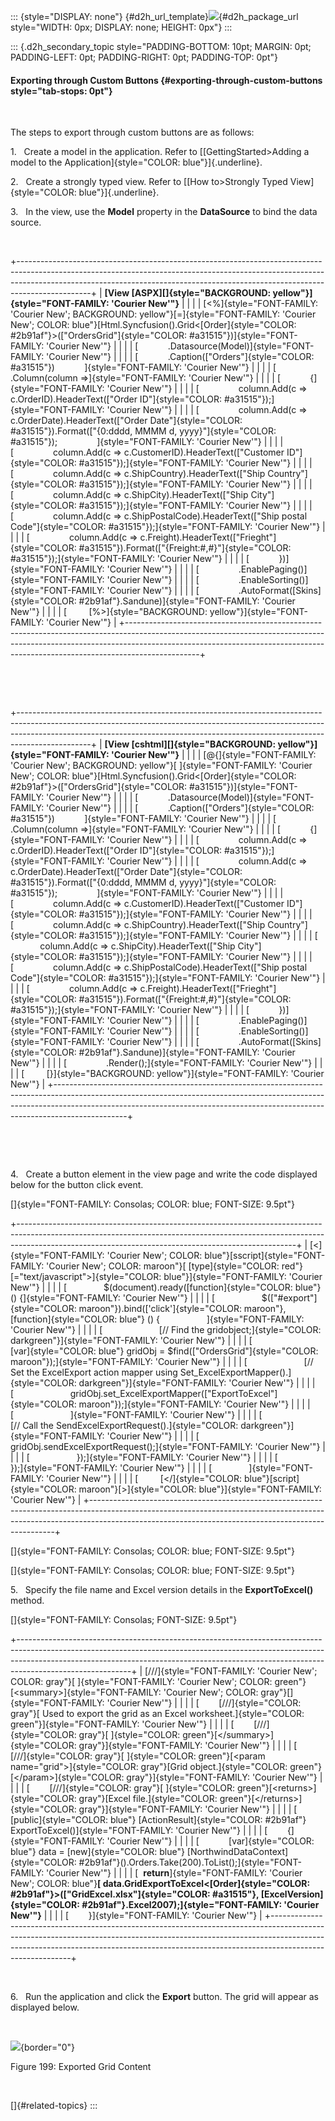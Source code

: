 ::: {style="DISPLAY: none"}
[](ms-xhelp:///?Id=d2h_url_template){#d2h_url_template}![](!package_url!){#d2h_package_url style="WIDTH: 0px; DISPLAY: none; HEIGHT: 0px"}
:::

::: {.d2h_secondary_topic style="PADDING-BOTTOM: 10pt; MARGIN: 0pt; PADDING-LEFT: 0pt; PADDING-RIGHT: 0pt; PADDING-TOP: 0pt"}
#### Exporting through Custom Buttons {#exporting-through-custom-buttons style="tab-stops: 0pt"}

 

The steps to export through custom buttons are as follows:

1.   Create a model in the application. Refer to [[GettingStarted\>Adding a model to the Application]{style="COLOR: blue"}]{.underline}.

2.   Create a strongly typed view. Refer to [[How to\>Strongly Typed View]{style="COLOR: blue"}]{.underline}.

3.   In the view, use the **Model** property in the **DataSource** to bind the data source.

 

+------------------------------------------------------------------------------------------------------------------------------------------------------------------------------------------------------------------------------------------------------------+
| **[View \[ASPX\][]{style="BACKGROUND: yellow"}]{style="FONT-FAMILY: 'Courier New'"}**                                                                                                                                                                      |
|                                                                                                                                                                                                                                                            |
| [\<%]{style="FONT-FAMILY: 'Courier New'; BACKGROUND: yellow"}[=]{style="FONT-FAMILY: 'Courier New'; COLOR: blue"}[Html.Syncfusion().Grid\<[Order]{style="COLOR: #2b91af"}\>([\"OrdersGrid\"]{style="COLOR: #a31515"})]{style="FONT-FAMILY: 'Courier New'"} |
|                                                                                                                                                                                                                                                            |
| [            .Datasource(Model)]{style="FONT-FAMILY: 'Courier New'"}                                                                                                                                                                                       |
|                                                                                                                                                                                                                                                            |
| [            .Caption([\"Orders\"]{style="COLOR: #a31515"})            ]{style="FONT-FAMILY: 'Courier New'"}                                                                                                                                               |
|                                                                                                                                                                                                                                                            |
| [            .Column(column =\>]{style="FONT-FAMILY: 'Courier New'"}                                                                                                                                                                                       |
|                                                                                                                                                                                                                                                            |
| [            {]{style="FONT-FAMILY: 'Courier New'"}                                                                                                                                                                                                        |
|                                                                                                                                                                                                                                                            |
| [                column.Add(c =\> c.OrderID).HeaderText([\"Order ID\"]{style="COLOR: #a31515"});]{style="FONT-FAMILY: 'Courier New'"}                                                                                                                      |
|                                                                                                                                                                                                                                                            |
| [                column.Add(c =\> c.OrderDate).HeaderText([\"Order Date\"]{style="COLOR: #a31515"}).Format([\"{0:dddd, MMMM d, yyyy}\"]{style="COLOR: #a31515"});                ]{style="FONT-FAMILY: 'Courier New'"}                                     |
|                                                                                                                                                                                                                                                            |
| [                column.Add(c =\> c.CustomerID).HeaderText([\"Customer ID\"]{style="COLOR: #a31515"});]{style="FONT-FAMILY: 'Courier New'"}                                                                                                                |
|                                                                                                                                                                                                                                                            |
| [                column.Add(c =\> c.ShipCountry).HeaderText([\"Ship Country\"]{style="COLOR: #a31515"});]{style="FONT-FAMILY: 'Courier New'"}                                                                                                              |
|                                                                                                                                                                                                                                                            |
| [                column.Add(c =\> c.ShipCity).HeaderText([\"Ship City\"]{style="COLOR: #a31515"});]{style="FONT-FAMILY: 'Courier New'"}                                                                                                                    |
|                                                                                                                                                                                                                                                            |
| [                column.Add(c =\> c.ShipPostalCode).HeaderText([\"Ship postal Code\"]{style="COLOR: #a31515"});]{style="FONT-FAMILY: 'Courier New'"}                                                                                                       |
|                                                                                                                                                                                                                                                            |
| [                column.Add(c =\> c.Freight).HeaderText([\"Frieght\"]{style="COLOR: #a31515"}).Format([\"{Freight:#,#}\"]{style="COLOR: #a31515"});]{style="FONT-FAMILY: 'Courier New'"}                                                                   |
|                                                                                                                                                                                                                                                            |
| [            })]{style="FONT-FAMILY: 'Courier New'"}                                                                                                                                                                                                       |
|                                                                                                                                                                                                                                                            |
| [                .EnablePaging()]{style="FONT-FAMILY: 'Courier New'"}                                                                                                                                                                                      |
|                                                                                                                                                                                                                                                            |
| [                .EnableSorting()]{style="FONT-FAMILY: 'Courier New'"}                                                                                                                                                                                     |
|                                                                                                                                                                                                                                                            |
| [                .AutoFormat([Skins]{style="COLOR: #2b91af"}.Sandune)]{style="FONT-FAMILY: 'Courier New'"}                                                                                                                                                 |
|                                                                                                                                                                                                                                                            |
| [         [%\>]{style="BACKGROUND: yellow"}]{style="FONT-FAMILY: 'Courier New'"}                                                                                                                                                                           |
+------------------------------------------------------------------------------------------------------------------------------------------------------------------------------------------------------------------------------------------------------------+

 

 

+------------------------------------------------------------------------------------------------------------------------------------------------------------------------------------------------------------------------------------------------------------+
| **[View \[cshtml\][]{style="BACKGROUND: yellow"}]{style="FONT-FAMILY: 'Courier New'"}**                                                                                                                                                                    |
|                                                                                                                                                                                                                                                            |
| [\@{]{style="FONT-FAMILY: 'Courier New'; BACKGROUND: yellow"}[ ]{style="FONT-FAMILY: 'Courier New'; COLOR: blue"}[Html.Syncfusion().Grid\<[Order]{style="COLOR: #2b91af"}\>([\"OrdersGrid\"]{style="COLOR: #a31515"})]{style="FONT-FAMILY: 'Courier New'"} |
|                                                                                                                                                                                                                                                            |
| [            .Datasource(Model)]{style="FONT-FAMILY: 'Courier New'"}                                                                                                                                                                                       |
|                                                                                                                                                                                                                                                            |
| [            .Caption([\"Orders\"]{style="COLOR: #a31515"})            ]{style="FONT-FAMILY: 'Courier New'"}                                                                                                                                               |
|                                                                                                                                                                                                                                                            |
| [            .Column(column =\>]{style="FONT-FAMILY: 'Courier New'"}                                                                                                                                                                                       |
|                                                                                                                                                                                                                                                            |
| [            {]{style="FONT-FAMILY: 'Courier New'"}                                                                                                                                                                                                        |
|                                                                                                                                                                                                                                                            |
| [                column.Add(c =\> c.OrderID).HeaderText([\"Order ID\"]{style="COLOR: #a31515"});]{style="FONT-FAMILY: 'Courier New'"}                                                                                                                      |
|                                                                                                                                                                                                                                                            |
| [                column.Add(c =\> c.OrderDate).HeaderText([\"Order Date\"]{style="COLOR: #a31515"}).Format([\"{0:dddd, MMMM d, yyyy}\"]{style="COLOR: #a31515"});                ]{style="FONT-FAMILY: 'Courier New'"}                                     |
|                                                                                                                                                                                                                                                            |
| [                column.Add(c =\> c.CustomerID).HeaderText([\"Customer ID\"]{style="COLOR: #a31515"});]{style="FONT-FAMILY: 'Courier New'"}                                                                                                                |
|                                                                                                                                                                                                                                                            |
| [                column.Add(c =\> c.ShipCountry).HeaderText([\"Ship Country\"]{style="COLOR: #a31515"});]{style="FONT-FAMILY: 'Courier New'"}                                                                                                              |
|                                                                                                                                                                                                                                                            |
| [                column.Add(c =\> c.ShipCity).HeaderText([\"Ship City\"]{style="COLOR: #a31515"});]{style="FONT-FAMILY: 'Courier New'"}                                                                                                                    |
|                                                                                                                                                                                                                                                            |
| [                column.Add(c =\> c.ShipPostalCode).HeaderText([\"Ship postal Code\"]{style="COLOR: #a31515"});]{style="FONT-FAMILY: 'Courier New'"}                                                                                                       |
|                                                                                                                                                                                                                                                            |
| [                column.Add(c =\> c.Freight).HeaderText([\"Frieght\"]{style="COLOR: #a31515"}).Format([\"{Freight:#,#}\"]{style="COLOR: #a31515"});]{style="FONT-FAMILY: 'Courier New'"}                                                                   |
|                                                                                                                                                                                                                                                            |
| [            })]{style="FONT-FAMILY: 'Courier New'"}                                                                                                                                                                                                       |
|                                                                                                                                                                                                                                                            |
| [                .EnablePaging()]{style="FONT-FAMILY: 'Courier New'"}                                                                                                                                                                                      |
|                                                                                                                                                                                                                                                            |
| [                .EnableSorting()]{style="FONT-FAMILY: 'Courier New'"}                                                                                                                                                                                     |
|                                                                                                                                                                                                                                                            |
| [                .AutoFormat([Skins]{style="COLOR: #2b91af"}.Sandune)]{style="FONT-FAMILY: 'Courier New'"}                                                                                                                                                 |
|                                                                                                                                                                                                                                                            |
| [                .Render();]{style="FONT-FAMILY: 'Courier New'"}                                                                                                                                                                                           |
|                                                                                                                                                                                                                                                            |
| [         [}]{style="BACKGROUND: yellow"}]{style="FONT-FAMILY: 'Courier New'"}                                                                                                                                                                             |
+------------------------------------------------------------------------------------------------------------------------------------------------------------------------------------------------------------------------------------------------------------+

 

 

4.   Create a button element in the view page and write the code displayed below for the button click event.

[]{style="FONT-FAMILY: Consolas; COLOR: blue; FONT-SIZE: 9.5pt"} 

+---------------------------------------------------------------------------------------------------------------------------------------------------------------------------------------------------------------------------------+
| [\<]{style="FONT-FAMILY: 'Courier New'; COLOR: blue"}[sscript]{style="FONT-FAMILY: 'Courier New'; COLOR: maroon"}[ [type]{style="COLOR: red"}[=\"text/javascript\"\>]{style="COLOR: blue"}]{style="FONT-FAMILY: 'Courier New'"} |
|                                                                                                                                                                                                                                 |
| [               \$(document).ready([function]{style="COLOR: blue"} () {]{style="FONT-FAMILY: 'Courier New'"}                                                                                                                    |
|                                                                                                                                                                                                                                 |
| [                   \$([\"#export\"]{style="COLOR: maroon"}).bind([\'click\']{style="COLOR: maroon"}, [function]{style="COLOR: blue"} () {                   ]{style="FONT-FAMILY: 'Courier New'"}                              |
|                                                                                                                                                                                                                                 |
| [                       [// Find the gridobject;]{style="COLOR: darkgreen"}]{style="FONT-FAMILY: 'Courier New'"}                                                                                                                |
|                                                                                                                                                                                                                                 |
| [                       [var]{style="COLOR: blue"} gridObj = \$find([\"OrdersGrid\"]{style="COLOR: maroon"});]{style="FONT-FAMILY: 'Courier New'"}                                                                              |
|                                                                                                                                                                                                                                 |
| [                       [// Set the ExcelExport action mapper using Set_ExcelExportMapper().]{style="COLOR: darkgreen"}]{style="FONT-FAMILY: 'Courier New'"}                                                                    |
|                                                                                                                                                                                                                                 |
| [                       gridObj.set_ExcelExportMapper([\"ExportToExcel\"]{style="COLOR: maroon"});]{style="FONT-FAMILY: 'Courier New'"}                                                                                         |
|                                                                                                                                                                                                                                 |
| [                       ]{style="FONT-FAMILY: 'Courier New'"}                                                                                                                                                                   |
|                                                                                                                                                                                                                                 |
| [                       [// Call the SendExcelExportRequest().]{style="COLOR: darkgreen"}]{style="FONT-FAMILY: 'Courier New'"}                                                                                                  |
|                                                                                                                                                                                                                                 |
| [                       gridObj.sendExcelExportRequest();]{style="FONT-FAMILY: 'Courier New'"}                                                                                                                                  |
|                                                                                                                                                                                                                                 |
| [                   });]{style="FONT-FAMILY: 'Courier New'"}                                                                                                                                                                    |
|                                                                                                                                                                                                                                 |
| [               });]{style="FONT-FAMILY: 'Courier New'"}                                                                                                                                                                        |
|                                                                                                                                                                                                                                 |
| [               ]{style="FONT-FAMILY: 'Courier New'"}                                                                                                                                                                           |
|                                                                                                                                                                                                                                 |
| [         [\</]{style="COLOR: blue"}[script]{style="COLOR: maroon"}[\>]{style="COLOR: blue"}]{style="FONT-FAMILY: 'Courier New'"}                                                                                               |
+---------------------------------------------------------------------------------------------------------------------------------------------------------------------------------------------------------------------------------+

[]{style="FONT-FAMILY: Consolas; COLOR: blue; FONT-SIZE: 9.5pt"} 

[]{style="FONT-FAMILY: Consolas; COLOR: blue; FONT-SIZE: 9.5pt"} 

5.   Specify the file name and Excel version details in the **ExportToExcel()** method.

[]{style="FONT-FAMILY: Consolas; FONT-SIZE: 9.5pt"} 

+----------------------------------------------------------------------------------------------------------------------------------------------------------------------------------------------------------------------------------------------------------------------+
| [///]{style="FONT-FAMILY: 'Courier New'; COLOR: gray"}[ ]{style="FONT-FAMILY: 'Courier New'; COLOR: green"}[\<summary\>]{style="FONT-FAMILY: 'Courier New'; COLOR: gray"}[]{style="FONT-FAMILY: 'Courier New'"}                                                      |
|                                                                                                                                                                                                                                                                      |
| [        [///]{style="COLOR: gray"}[ Used to export the grid as an Excel worksheet.]{style="COLOR: green"}]{style="FONT-FAMILY: 'Courier New'"}                                                                                                                      |
|                                                                                                                                                                                                                                                                      |
| [        [///]{style="COLOR: gray"}[ ]{style="COLOR: green"}[\</summary\>]{style="COLOR: gray"}]{style="FONT-FAMILY: 'Courier New'"}                                                                                                                                 |
|                                                                                                                                                                                                                                                                      |
| [        [///]{style="COLOR: gray"}[ ]{style="COLOR: green"}[\<param name=\"grid\"\>]{style="COLOR: gray"}[Grid object.]{style="COLOR: green"}[\</param\>]{style="COLOR: gray"}]{style="FONT-FAMILY: 'Courier New'"}                                                 |
|                                                                                                                                                                                                                                                                      |
| [        [///]{style="COLOR: gray"}[ ]{style="COLOR: green"}[\<returns\>]{style="COLOR: gray"}[Excel file.]{style="COLOR: green"}[\</returns\>]{style="COLOR: gray"}]{style="FONT-FAMILY: 'Courier New'"}                                                            |
|                                                                                                                                                                                                                                                                      |
| [        [public]{style="COLOR: blue"} [ActionResult]{style="COLOR: #2b91af"} ExportToExcel()]{style="FONT-FAMILY: 'Courier New'"}                                                                                                                                   |
|                                                                                                                                                                                                                                                                      |
| [        {]{style="FONT-FAMILY: 'Courier New'"}                                                                                                                                                                                                                      |
|                                                                                                                                                                                                                                                                      |
| [            [var]{style="COLOR: blue"} data = [new]{style="COLOR: blue"} [NorthwindDataContext]{style="COLOR: #2b91af"}().Orders.Take(200).ToList();]{style="FONT-FAMILY: 'Courier New'"}                                                                           |
|                                                                                                                                                                                                                                                                      |
| [  **return**]{style="FONT-FAMILY: 'Courier New'; COLOR: blue"}**[ data.GridExportToExcel\<[Order]{style="COLOR: #2b91af"}\>([\"GridExcel.xlsx\"]{style="COLOR: #a31515"}, [ExcelVersion]{style="COLOR: #2b91af"}.Excel2007);]{style="FONT-FAMILY: 'Courier New'"}** |
|                                                                                                                                                                                                                                                                      |
| [        }]{style="FONT-FAMILY: 'Courier New'"}                                                                                                                                                                                                                      |
+----------------------------------------------------------------------------------------------------------------------------------------------------------------------------------------------------------------------------------------------------------------------+

 

6.   Run the application and click the **Export** button. The grid will appear as displayed below.

 

![](ImagesExt/image58_186.jpg){border="0"}

Figure 199: Exported Grid Content

 

[]{#related-topics}
:::
